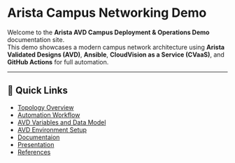 # Arista Campus Networking Demo

Welcome to the **Arista AVD Campus Deployment & Operations Demo** documentation site.  
This demo showcases a modern campus network architecture using **Arista Validated Designs (AVD)**, **Ansible**, **CloudVision as a Service (CVaaS)**, and **GitHub Actions** for full automation.

---

## :rocket: Quick Links

- [Topology Overview](topology.md)
- [Automation Workflow](workflow.md)
- [AVD Variables and Data Model](variables.md)
- [AVD Environment Setup](setup.md)
- [Documentaion](documentation/fabric/CAMPUS-documentation.md)
- [Presentation](slides.md)
- [References](references.md)
